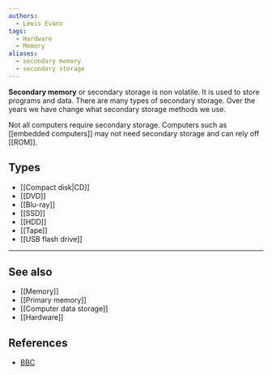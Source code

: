 ```yaml
---
authors: 
  - Lewis Evans
tags:
  - Hardware
  - Memory
aliases:
  - secondary memory
  - secondary storage
---
```

**Secondary memory** or secondary storage is non volatile. It is used to store programs and data. There are many types of secondary storage. Over the years we have change what secondary storage methods we use.

Not all computers require secondary storage. Computers such as [[embedded computers]] may not need secondary storage and can rely off [[ROM]].

## Types
- [[Compact disk|CD]]
- [[DVD]]
- [[Blu-ray]]
- [[SSD]]
- [[HDD]]
- [[Tape]]
- [[USB flash drive]]

___
## See also
- [[Memory]]
- [[Primary memory]]
- [[Computer data storage]]
- [[Hardware]]

## References
- [BBC](https://www.bbc.co.uk/bitesize/guides/zdjqmsg/revision/1#:~:text=Secondary%20storage%20is%20non%2Dvolatile,the%20computer%20was%20switched%20off.)